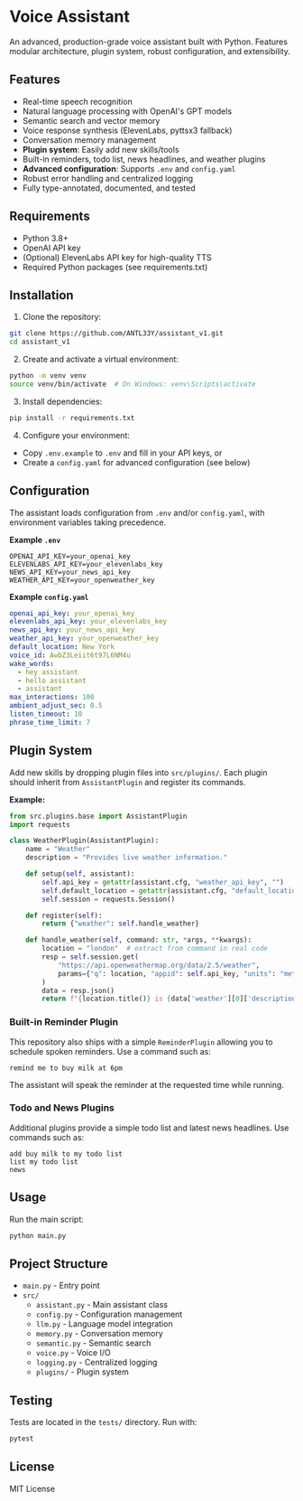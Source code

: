 # Voice Assistant

An advanced, production-grade voice assistant built with Python. Features modular architecture, plugin system, robust configuration, and extensibility.

## Features

- Real-time speech recognition
- Natural language processing with OpenAI's GPT models
- Semantic search and vector memory
- Voice response synthesis (ElevenLabs, pyttsx3 fallback)
- Conversation memory management
- **Plugin system**: Easily add new skills/tools
- Built-in reminders, todo list, news headlines, and weather plugins
- **Advanced configuration**: Supports `.env` and `config.yaml`
- Robust error handling and centralized logging
- Fully type-annotated, documented, and tested

## Requirements

- Python 3.8+
- OpenAI API key
- (Optional) ElevenLabs API key for high-quality TTS
- Required Python packages (see requirements.txt)

## Installation

1. Clone the repository:
```bash
git clone https://github.com/ANTL33Y/assistant_v1.git
cd assistant_v1
```

2. Create and activate a virtual environment:
```bash
python -m venv venv
source venv/bin/activate  # On Windows: venv\Scripts\activate
```

3. Install dependencies:
```bash
pip install -r requirements.txt
```

4. Configure your environment:
- Copy `.env.example` to `.env` and fill in your API keys, or
- Create a `config.yaml` for advanced configuration (see below)

## Configuration

The assistant loads configuration from `.env` and/or `config.yaml`, with environment variables taking precedence.

**Example `.env`**
```
OPENAI_API_KEY=your_openai_key
ELEVENLABS_API_KEY=your_elevenlabs_key
NEWS_API_KEY=your_news_api_key
WEATHER_API_KEY=your_openweather_key
```

**Example `config.yaml`**
```yaml
openai_api_key: your_openai_key
elevenlabs_api_key: your_elevenlabs_key
news_api_key: your_news_api_key
weather_api_key: your_openweather_key
default_location: New York
voice_id: AwbZ3Leiit6t97L6NM4u
wake_words:
  - hey assistant
  - hello assistant
  - assistant
max_interactions: 100
ambient_adjust_sec: 0.5
listen_timeout: 10
phrase_time_limit: 7
```

## Plugin System

Add new skills by dropping plugin files into `src/plugins/`. Each plugin should inherit from `AssistantPlugin` and register its commands.

**Example:**
```python
from src.plugins.base import AssistantPlugin
import requests

class WeatherPlugin(AssistantPlugin):
    name = "Weather"
    description = "Provides live weather information."

    def setup(self, assistant):
        self.api_key = getattr(assistant.cfg, "weather_api_key", "")
        self.default_location = getattr(assistant.cfg, "default_location", "New York")
        self.session = requests.Session()

    def register(self):
        return {"weather": self.handle_weather}

    def handle_weather(self, command: str, *args, **kwargs):
        location = "london"  # extract from command in real code
        resp = self.session.get(
            "https://api.openweathermap.org/data/2.5/weather",
            params={"q": location, "appid": self.api_key, "units": "metric"},
        )
        data = resp.json()
        return f"{location.title()} is {data['weather'][0]['description']} and {data['main']['temp']}°C"
```

### Built-in Reminder Plugin

This repository also ships with a simple `ReminderPlugin` allowing you to schedule spoken reminders.
Use a command such as:

```
remind me to buy milk at 6pm
```

The assistant will speak the reminder at the requested time while running.

### Todo and News Plugins

Additional plugins provide a simple todo list and latest news headlines.
Use commands such as:

```
add buy milk to my todo list
list my todo list
news
```

## Usage

Run the main script:
```bash
python main.py
```

## Project Structure

- `main.py` - Entry point
- `src/`
  - `assistant.py` - Main assistant class
  - `config.py` - Configuration management
  - `llm.py` - Language model integration
  - `memory.py` - Conversation memory
  - `semantic.py` - Semantic search
  - `voice.py` - Voice I/O
  - `logging.py` - Centralized logging
  - `plugins/` - Plugin system

## Testing

Tests are located in the `tests/` directory. Run with:
```bash
pytest
```

## License

MIT License
